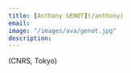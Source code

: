 ```yaml
---
title: [Anthony GENOT](/anthony)
email: 
image: "/images/ava/genot.jpg"
description:  
---
```


(CNRS, Tokyo)
